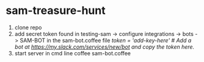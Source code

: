 # sam-treasure-hunt

1) clone repo
2) add secret token found in testing-sam -> configure integrations -> bots -> SAM-BOT in the sam-bot.coffee file
  _token = 'add-key-here' # Add a bot at https://my.slack.com/services/new/bot and copy the token here._
3) start server in cmd line
  coffee sam-bot.coffee 
